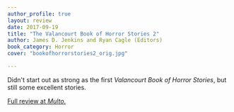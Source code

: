 ```yaml
---
author_profile: true
layout: review
date: 2017-09-19
title: "The Valancourt Book of Horror Stories 2"
author: James D. Jenkins and Ryan Cagle (Editors)
book_category: Horror
cover: "bookofhorrorstories2_orig.jpg"

---
```

Didn't start out as strong as the first *Valancourt Book of Horror Stories*, but still some excellent stories.

[Full review at *Multo*.](https://multoghost.wordpress.com/2017/09/19/a-budget-of-book-reviews-terror-edition/)
